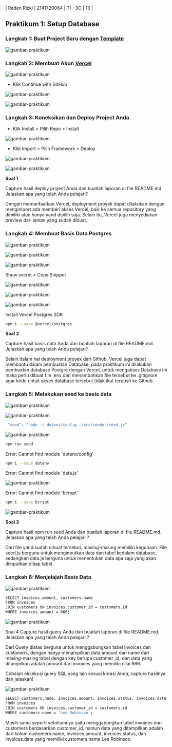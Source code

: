 | Raden Rizki | 2141720064 | TI - 3C | 13 |

## Praktikum 1: Setup Database

### Langkah 1: Buat Project Baru dengan [Template](https://github.com/jti-polinema/09-nextjs-database)

![gambar-praktikum](../pbf-pertemuan-09-nextjs-database/img/praktikum_1_langkah_1.png)

### Langkah 2: Membuat Akun [Vercel](https://vercel.com/signup)

![gambar-praktikum](../pbf-pertemuan-09-nextjs-database/img/praktikum_1_langkah_2_1.png)

- Klik Continue with GitHub

![gambar-praktikum](../pbf-pertemuan-09-nextjs-database/img/praktikum_1_langkah_2_2.png)

![gambar-praktikum](../pbf-pertemuan-09-nextjs-database/img/praktikum_1_langkah_2_3.png)

### Langkah 3: Koneksikan dan Deploy Project Anda

- Klik Install > Pilih Repo > Install

![gambar-praktikum](../pbf-pertemuan-09-nextjs-database/img/praktikum_1_langkah_3_1.png)

- Klik Import > Pilih Framework > Deploy

![gambar-praktikum](../pbf-pertemuan-09-nextjs-database/img/praktikum_1_langkah_3_2.png)

![gambar-praktikum](../pbf-pertemuan-09-nextjs-database/img/praktikum_1_langkah_3_3.png)

**Soal 1**

Capture hasil deploy project Anda dan buatlah laporan di file README.md. Jelaskan apa yang telah Anda pelajari?

Dengan memanfaatkan Vercel, deployment proyek dapat dilakukan dengan mengimport ada memberi akses Vercel, baik ke semua repository yang dimiliki atau hanya yand dipilih saja. Selain itu, Vercel juga menyediakan preview dari laman yang sudah dibuat.

### Langkah 4: Membuat Basis Data Postgres

![gambar-praktikum](../pbf-pertemuan-09-nextjs-database/img/praktikum_1_langkah_4_1.png)

![gambar-praktikum](../pbf-pertemuan-09-nextjs-database/img/praktikum_1_langkah_4_2.png)

![gambar-praktikum](../pbf-pertemuan-09-nextjs-database/img/praktikum_1_langkah_4_3.png)

Show secret > Copy Snippet

![gambar-praktikum](../pbf-pertemuan-09-nextjs-database/img/praktikum_1_langkah_4_4.png)

![gambar-praktikum](../pbf-pertemuan-09-nextjs-database/img/praktikum_1_langkah_4_5.png)

![gambar-praktikum](../pbf-pertemuan-09-nextjs-database/img/praktikum_1_langkah_4_5.png)

Install Vercel Postgres SDK

```bash
npm i --save @vercel/postgres
```

**Soal 2**

Capture hasil basis data Anda dan buatlah laporan di file README.md. Jelaskan apa yang telah Anda pelajari?

Selain dalam hal deployment proyek dari Github, Vercel juga dapat membantu dalam pembuatan Database, pada praktikum ini dilakukan pembuatan database Postgre dengan Vercel, untuk mengakses Database ini maka perlu dibuat file .env dan menambahkan file tersebut ke .gitignore agar kode untuk akses database tersebut tidak ikut terpush ke Github.

### Langkah 5: Melakukan seed ke basis data

![gambar-praktikum](../pbf-pertemuan-09-nextjs-database/img/praktikum_1_langkah_5_1.png)

![gambar-praktikum](../pbf-pertemuan-09-nextjs-database/img/praktikum_1_langkah_5_2.png)

```bash
 "seed": "node -r dotenv/config ./src/seeder/seed.js"
```

![gambar-praktikum](../pbf-pertemuan-09-nextjs-database/img/praktikum_1_langkah_5_3.png)

```bash
npm run seed
```

Error: Cannot find module 'dotenv/config'

```bash
npm i --save dotenv
```

Error: Cannot find module 'data.js'

![gambar-praktikum](../pbf-pertemuan-09-nextjs-database/img/praktikum_1_langkah_5_4.png)

Error: Cannot find module 'bcrypt'

```bash
npm i --save bcrypt
```

![gambar-praktikum](../pbf-pertemuan-09-nextjs-database/img/praktikum_1_langkah_5_5.png)

**Soal 3**

Capture hasil npm run seed Anda dan buatlah laporan di file README.md. Jelaskan apa yang telah Anda pelajari ?

Dari file yand sudah dibuat tersebut, masing-masing memiliki kegunaan. File seed.js berguna untuk menginputkan data dan tabel kedalam database, sedangkan data.js berguna untuk menentukan data apa saja yang akan diinputkan ditiap tabel.

### Langkah 6: Menjelajah Basis Data

![gambar-praktikum](../pbf-pertemuan-09-nextjs-database/img/praktikum_1_langkah_6_1.png)

```bash
SELECT invoices.amount, customers.name
FROM invoices
JOIN customers ON invoices.customer_id = customers.id
WHERE invoices.amount = 666;
```

![gambar-praktikum](../pbf-pertemuan-09-nextjs-database/img/praktikum_1_langkah_6_2.png)

Soal 4
Capture hasil query Anda dan buatlah laporan di file README.md. Jelaskan apa yang telah Anda pelajari ? 

Dari Query diatas berguna untuk menggabungkan tabel invoices dan customers, dengan hanya menampilkan data amount dan name dari masing-masing tabel dengan key berupa customer_id, dan data yang ditampilkan adalah amount dari invoices yang memiliki nilai 666.

Cobalah eksekusi query SQL yang lain sesuai kreasi Anda, capture hasilnya dan jelaskan!

![gambar-praktikum](../pbf-pertemuan-09-nextjs-database/img/praktikum_1_langkah_6_3.png)

```bash
SELECT customers.name, invoices.amount, invoices.status, invoices.date
FROM invoices
JOIN customers ON invoices.customer_id = customers.id
WHERE customers.name = 'Lee Robinson';
```

Masih sama seperti sebelumnya yaitu menggabungkan tabel invoices dan customers berdasarkan customer_id, namun data yang ditampilkan adalah dari kolom customers.name, invoices.amount, invoices.status, dan invoices.date yang memiliki customers.name Lee Robinson.
